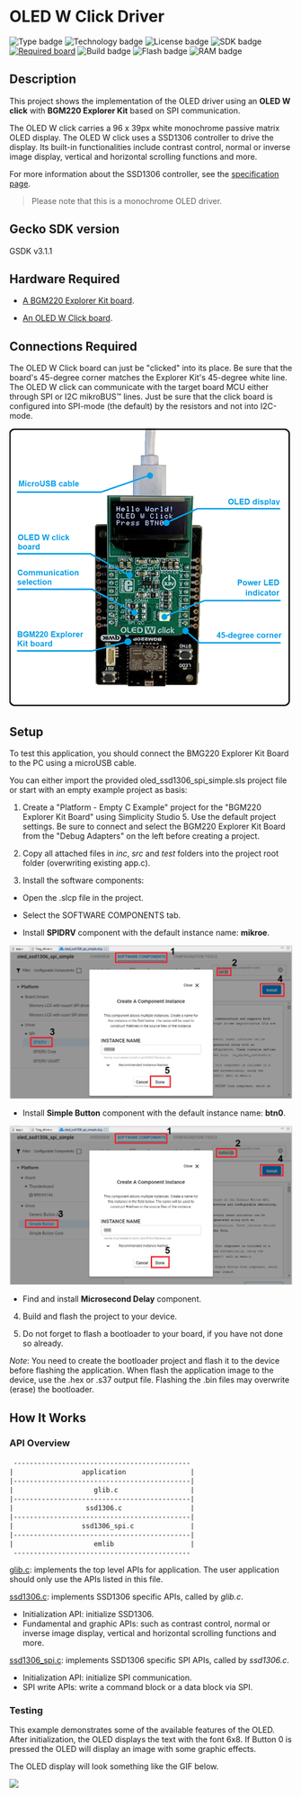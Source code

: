 # OLED W Click Driver #
![Type badge](https://img.shields.io/badge/dynamic/json?url=https://raw.githubusercontent.com/SiliconLabs/application_examples_ci/master/hardware_drivers/oled_ssd1306_spi_common.json&label=Type&query=type&color=green)
![Technology badge](https://img.shields.io/badge/dynamic/json?url=https://raw.githubusercontent.com/SiliconLabs/application_examples_ci/master/hardware_drivers/oled_ssd1306_spi_common.json&label=Technology&query=technology&color=green)
![License badge](https://img.shields.io/badge/dynamic/json?url=https://raw.githubusercontent.com/SiliconLabs/application_examples_ci/master/hardware_drivers/oled_ssd1306_spi_common.json&label=License&query=license&color=green)
![SDK badge](https://img.shields.io/badge/dynamic/json?url=https://raw.githubusercontent.com/SiliconLabs/application_examples_ci/master/hardware_drivers/oled_ssd1306_spi_common.json&label=SDK&query=sdk&color=green)
[![Required board](https://img.shields.io/badge/Sparkfun-OLED%20W%20Click-green)](https://www.mikroe.com/oled-w-click)
![Build badge](https://img.shields.io/endpoint?url=https://raw.githubusercontent.com/SiliconLabs/application_examples_ci/master/hardware_drivers/oled_ssd1306_spi_build_status.json)
![Flash badge](https://img.shields.io/badge/dynamic/json?url=https://raw.githubusercontent.com/SiliconLabs/application_examples_ci/master/hardware_drivers/oled_ssd1306_spi_common.json&label=Flash&query=flash&color=blue)
![RAM badge](https://img.shields.io/badge/dynamic/json?url=https://raw.githubusercontent.com/SiliconLabs/application_examples_ci/master/hardware_drivers/oled_ssd1306_spi_common.json&label=RAM&query=ram&color=blue)

## Description ##

This project shows the implementation of the OLED driver using an **OLED W click** with **BGM220 Explorer Kit** based on SPI communication.

The OLED W click carries a 96 x 39px white monochrome passive matrix OLED display. The OLED W click uses a SSD1306 controller to drive the display. Its built-in functionalities include contrast control, normal or inverse image display, vertical and horizontal scrolling functions and more. 

For more information about the SSD1306 controller, see the [specification page](https://cdn.sparkfun.com/assets/learn_tutorials/3/0/8/SSD1306.pdf).

>Please note that this is a monochrome OLED driver.

## Gecko SDK version ##

GSDK v3.1.1

## Hardware Required ##

- [A BGM220 Explorer Kit board](https://www.silabs.com/development-tools/wireless/bluetooth/bgm220-explorer-kit).

- [An OLED W Click board](https://www.mikroe.com/oled-w-click).

## Connections Required ##

The OLED W Click board can just be "clicked" into its place. Be sure that the board's 45-degree corner matches the Explorer Kit's 45-degree white line. The OLED W click can communicate with the target board MCU either through SPI or I2C mikroBUS™ lines. Just be sure that the click board is configured into SPI-mode (the default) by the resistors and not into I2C-mode.

![board](images/bgm220_kit_oled_board.png "BGM220 Explorer Kit Board and OLED W Click Board")

## Setup ##

To test this application, you should connect the BMG220 Explorer Kit Board to the PC using a microUSB cable. 

You can either import the provided oled_ssd1306_spi_simple.sls project file or start with an empty example project as basis:

1. Create a "Platform - Empty C Example" project for the "BGM220 Explorer Kit Board" using Simplicity Studio 5. Use the default project settings. Be sure to connect and select the BGM220 Explorer Kit Board from the "Debug Adapters" on the left before creating a project.

2. Copy all attached files in *inc*, *src* and *test* folders into the project root folder (overwriting existing app.c).

3. Install the software components:

- Open the .slcp file in the project.

- Select the SOFTWARE COMPONENTS tab.

- Install **SPIDRV** component with the default instance name: **mikroe**.

![spi_mikroe](images/spi_mikroe.png)

- Install **Simple Button** component with the default instance name: **btn0**.

![](images/simple_button.png)

- Find and install **Microsecond Delay** component.

4. Build and flash the project to your device.

5. Do not forget to flash a bootloader to your board, if you have not done so already.

*Note*: You need to create the bootloader project and flash it to the device before flashing the application. When flash the application image to the device, use the .hex or .s37 output file. Flashing the .bin files may overwrite (erase) the bootloader.

## How It Works ##

### API Overview ###

```
 --------------------------------------------
|                 application                | 
|--------------------------------------------|
|                    glib.c                  | 
|--------------------------------------------|
|                  ssd1306.c                 |
|--------------------------------------------|
|                 ssd1306_spi.c              |
|--------------------------------------------|
|                    emlib                   |
 --------------------------------------------
```

[glib.c](src/glib.c): implements the top level APIs for application. The user application should only use the APIs listed in this file.

[ssd1306.c](src/ssd1306.c): implements SSD1306 specific APIs, called by *glib.c*.
- Initialization API: initialize SSD1306.
- Fundamental and graphic APIs: such as contrast control, normal or inverse image display, vertical and horizontal scrolling functions and more.

[ssd1306_spi.c](src/ssd1306_spi.c): implements SSD1306 specific SPI APIs, called by *ssd1306.c*.
- Initialization API: initialize SPI communication.
- SPI write APIs: write a command block or a data block via SPI.

### Testing ###

This example demonstrates some of the available features of the OLED. After initialization, the OLED displays the text with the font 6x8. If Button 0 is pressed the OLED will display an image with some graphic effects.

The OLED display will look something like the GIF below.

![](images/testing.GIF)
